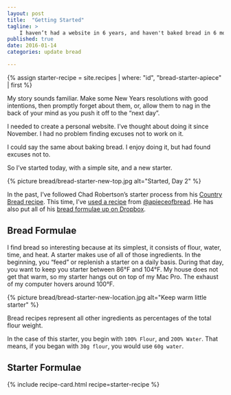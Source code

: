 ```yaml
---
layout: post
title:  "Getting Started"
tagline: >
    I haven’t had a website in 6 years, and haven't baked bread in 6 months. It’s time to change that.
published: true
date: 2016-01-14
categories: update bread

---
```


{% assign starter-recipe = site.recipes | where: "id", "bread-starter-apiece" | first %}


My story sounds familiar. Make some New Years resolutions with good intentions,
then promptly forget about them, or, allow them to nag in the back of your mind
as you push it off to the “next day”.

I needed to create a personal website. I’ve thought about doing it since November.
I had no problem finding excuses not to work on it.

I could say the same about baking bread. I enjoy doing it, but had found excuses not to.

So I’ve started today, with a simple site, and a new starter.

{% picture bread/bread-starter-new-top.jpg alt="Started, Day 2" %}

In the past, I’ve followed Chad Robertson’s starter process from his [Country Bread recipe](http://cooking.nytimes.com/recipes/1016277-tartines-country-bread). This time, I’ve [used a recipe](https://www.dropbox.com/sh/9qinzbju8ihqy22/AADvBda8-wy6Otxq73_nNlvNa/GET%20STARTER'ED.pdf?dl=0) from [@apieceofbread](https://instagram.com/apieceofbread). He has also put all of his [bread formulae up on Dropbox](https://www.dropbox.com/sh/9qinzbju8ihqy22/AACjVcSIkHGDAAPQTRClXsjya?dl=0).

## Bread Formulae

I find bread so interesting because at its simplest, it consists of flour, water, time, and heat. A starter makes use of all of those ingredients. In the beginning, you “feed” or replenish a starter on a daily basis. During that day, you want to keep you starter between 86°F and 104°F. My house does not get that warm, so my starter hangs out on top of my Mac Pro. The exhaust of my computer hovers around 100°F.

{% picture bread/bread-starter-new-location.jpg alt="Keep warm little starter" %}

Bread recipes represent all other ingredients as percentages of the total flour weight.

In the case of this starter, you begin with `100% Flour`, and `200% Water`. That means, if you began with `30g flour`, you would use `60g water`.

## Starter Formulae

{% include recipe-card.html recipe=starter-recipe %}

